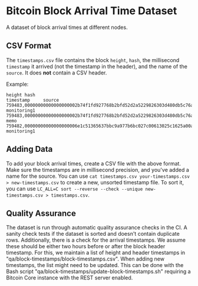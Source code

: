 # Bitcoin Block Arrival Time Dataset

A dataset of block arrival times at different nodes.

## CSV Format

The `timestamps.csv` file contains the block `height`, `hash`, the millisecond
`timestamp` it arrived (not the timestamp in the header), and the name of the
`source`. It does **not** contain a CSV header.

Example:
```
height hash                                                             timestamp     source
759483,00000000000000000002b74f1fd927768b2bfd52d2a5229826303d480db5c76a,1666250167839,0xB10C monitoring1
759483,00000000000000000002b74f1fd927768b2bfd52d2a5229826303d480db5c76a,1666250167000,0xb10c memo
759482,00000000000000000006e1c51365637bbc9a977b6bc027c00613025c1625a00a,1666249466074,0xB10C monitoring1
```

## Adding Data

To add your block arrival times, create a CSV file with the above format.
Make sure the timestamps are in millisecond precision, and you've added a name
for the source. You can use `cat timestamps.csv your-timestamps.csv > new-timestamps.csv`
to create a new, unsorted timestamp file. To sort it, you can use
`LC_ALL=C sort --reverse --check --unique new-timestamps.csv > timestamps.csv`.

## Quality Assurance

The dataset is run through automatic quality assurance checks in the CI. A
sanity check tests if the dataset is sorted and doesn't contain duplicate
rows. Additionally, there is a check for the arrival timestamps. We assume
these should be either two hours before or after the block header timestamp.
For this, we maintain a list of height and header timestamps in
"qa/block-timestamps/block-timestamps.csv". When adding new timestamps, the
list might need to be updated. This can be done with the Bash script
"qa/block-timestamps/update-block-timestamps.sh" requiring a Bitcoin Core
instance with the REST server enabled.
